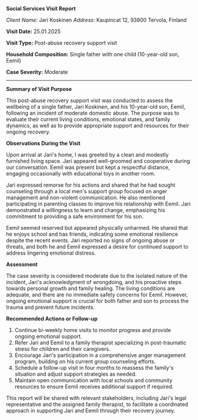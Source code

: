 **Social Services Visit Report**

*Client Name:* Jari Koskinen
*Address:* Kaupincat 12, 93800 Tervola, Finland

**Visit Date:** 25.01.2025

**Visit Type:** Post-abuse recovery support visit

**Household Composition:** Single father with one child (10-year-old son, Eemil)

**Case Severity:** Moderate

---

**Summary of Visit Purpose**

This post-abuse recovery support visit was conducted to assess the wellbeing of a single father, Jari Koskinen, and his 10-year-old son, Eemil, following an incident of moderate domestic abuse. The purpose was to evaluate their current living conditions, emotional states, and family dynamics, as well as to provide appropriate support and resources for their ongoing recovery.

**Observations During the Visit**

Upon arrival at Jari's home, I was greeted by a clean and modestly furnished living space. Jari appeared well-groomed and cooperative during our conversation. Eemil was present but kept a respectful distance, engaging occasionally with educational toys in another room.

Jari expressed remorse for his actions and shared that he had sought counseling through a local men's support group focused on anger management and non-violent communication. He also mentioned participating in parenting classes to improve his relationship with Eemil. Jari demonstrated a willingness to learn and change, emphasizing his commitment to providing a safe environment for his son.

Eemil seemed reserved but appeared physically unharmed. He shared that he enjoys school and has friends, indicating some emotional resilience despite the recent events. Jari reported no signs of ongoing abuse or threats, and both he and Eemil expressed a desire for continued support to address lingering emotional distress.

**Assessment**

The case severity is considered moderate due to the isolated nature of the incident, Jari's acknowledgment of wrongdoing, and his proactive steps towards personal growth and family healing. The living conditions are adequate, and there are no immediate safety concerns for Eemil. However, ongoing emotional support is crucial for both father and son to process the trauma and prevent future incidents.

**Recommended Actions or Follow-up**

1. Continue bi-weekly home visits to monitor progress and provide ongoing emotional support.
2. Refer Jari and Eemil to a family therapist specializing in post-traumatic stress for children and their caregivers.
3. Encourage Jari's participation in a comprehensive anger management program, building on his current group counseling efforts.
4. Schedule a follow-up visit in four months to reassess the family's situation and adjust support strategies as needed.
5. Maintain open communication with local schools and community resources to ensure Eemil receives additional support if required.

This report will be shared with relevant stakeholders, including Jari's legal representative and the assigned family therapist, to facilitate a coordinated approach in supporting Jari and Eemil through their recovery journey.